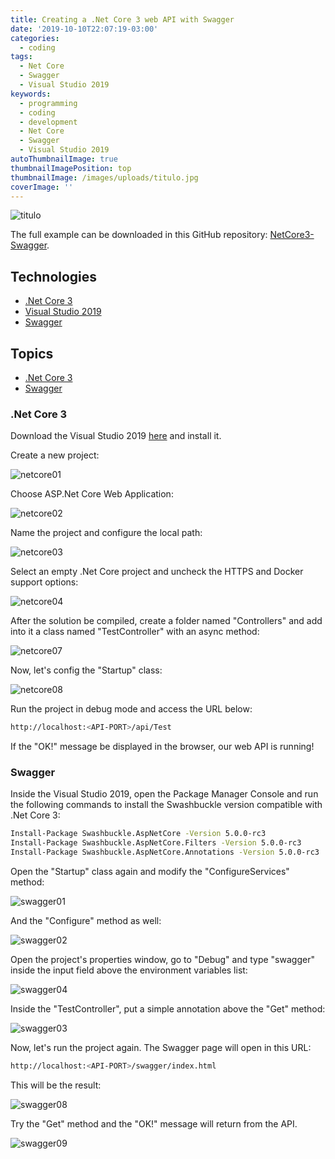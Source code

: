 ```yaml
---
title: Creating a .Net Core 3 web API with Swagger
date: '2019-10-10T22:07:19-03:00'
categories:
  - coding
tags:
  - Net Core
  - Swagger
  - Visual Studio 2019
keywords:
  - programming
  - coding
  - development
  - Net Core
  - Swagger
  - Visual Studio 2019
autoThumbnailImage: true
thumbnailImagePosition: top
thumbnailImage: /images/uploads/titulo.jpg
coverImage: ''
---
```

![titulo](/images/uploads/titulo.jpg)

The full example can be downloaded in this GitHub repository: [NetCore3-Swagger](https://github.com/lucianopereira86/NetCore3-Swagger).

## Technologies

* [.Net Core 3](https://docs.microsoft.com/pt-br/dotnet/core/whats-new/dotnet-core-3-0)
* [Visual Studio 2019](https://visualstudio.microsoft.com/pt-br/vs/)
* [Swagger](https://docs.microsoft.com/pt-br/aspnet/core/tutorials/getting-started-with-swashbuckle?view=aspnetcore-3.0&tabs=visual-studio)

## Topics

* [.Net Core 3](#net-core-3)
* [Swagger](#swagger)

### .Net Core 3

Download the Visual Studio 2019 [here](https://visualstudio.microsoft.com/pt-br/vs/) and install it.

Create a new project:

![netcore01](/images/uploads/netcore01.jpg)

Choose ASP.Net Core Web Application:

![netcore02](/images/uploads/netcore02.jpg)

Name the project and configure the local path:

![netcore03](/images/uploads/netcore03.jpg)

Select an empty .Net Core project and uncheck the HTTPS and Docker support options:

![netcore04](/images/uploads/netcore04.jpg)

After the solution be compiled, create a folder named "Controllers" and add into it a class named "TestController" with an async method:

![netcore07](/images/uploads/netcore07.jpg)

Now, let's config the "Startup" class:

![netcore08](/images/uploads/netcore08.jpg)

Run the project in debug mode and access the URL below:

```bash
http://localhost:<API-PORT>/api/Test
```

If the "OK!" message be displayed in the browser, our web API is running!  

### Swagger

Inside the Visual Studio 2019, open the Package Manager Console and run the following commands to install the Swashbuckle version compatible with .Net Core 3:

```bash
Install-Package Swashbuckle.AspNetCore -Version 5.0.0-rc3
Install-Package Swashbuckle.AspNetCore.Filters -Version 5.0.0-rc3
Install-Package Swashbuckle.AspNetCore.Annotations -Version 5.0.0-rc3
```

Open the "Startup" class again and modify the "ConfigureServices" method:

![swagger01](/images/uploads/swagger01.jpg)

And the "Configure" method as well:

![swagger02](/images/uploads/swagger02.jpg)

Open the project's properties window, go to "Debug" and type "swagger" inside the input field above the environment variables list:

![swagger04](/images/uploads/swagger04.jpg)

Inside the "TestController", put a simple annotation above the "Get" method:

![swagger03](/images/uploads/swagger03.jpg)

Now, let's run the project again. The Swagger page will open in this URL:

```bash
http://localhost:<API-PORT>/swagger/index.html
```

This will be the result:

![swagger08](/images/uploads/swagger08.jpg)

Try the "Get" method and the "OK!" message will return from the API.

![swagger09](/images/uploads/swagger09.jpg)
